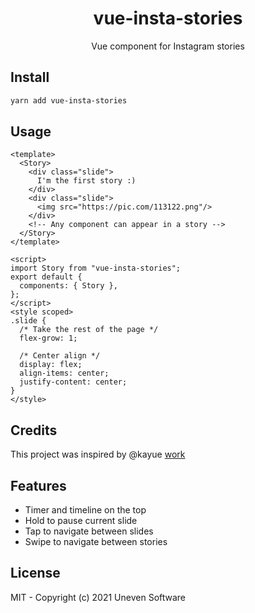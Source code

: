 <h1 align="center">vue-insta-stories</h1>

<p align="center">
  Vue component for Instagram stories
</p>

## Install
```bash
yarn add vue-insta-stories 
```

## Usage
```vue
<template>
  <Story>
    <div class="slide">
      I'm the first story :)
    </div>
    <div class="slide">
      <img src="https://pic.com/113122.png"/>
    </div>
    <!-- Any component can appear in a story -->
  </Story>
</template>

<script>
import Story from "vue-insta-stories";
export default {
  components: { Story },
};
</script>
<style scoped>
.slide {
  /* Take the rest of the page */
  flex-grow: 1;

  /* Center align */
  display: flex;
  align-items: center;
  justify-content: center;
}
</style>
```

## Credits
This project was inspired by @kayue [work](https://github.com/kayue/vue-story-example)

## Features
- Timer and timeline on the top
- Hold to pause current slide
- Tap to navigate between slides
- Swipe to navigate between stories

## License
MIT - Copyright (c) 2021 Uneven Software
